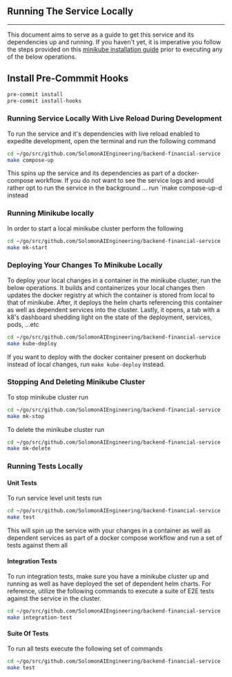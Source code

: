 ## Running The Service Locally

---

This document aims to serve as a guide to get this service and its dependencies up and running. If you haven't yet, it is imperative
you follow the steps provided on this [minikube installation guide](https://v1-18.docs.kubernetes.io/docs/tasks/tools/install-minikube/) prior to
executing any of the below operations.

## Install Pre-Commmit Hooks
```bash {3} copy
pre-commit install
pre-commit install-hooks
```

### Running Service Locally With Live Reload During Development
To run the service and it's dependencies with live reload enabled to expedite development, open the terminal and run the following command
```bash
cd ~/go/src/github.com/SolomonAIEngineering/backend-financial-service
make compose-up
```

This spins up the service and its dependencies as part of a docker-compose workflow. If you do not want to see the service logs and would rather
opt to run the service in the background ... run `make compose-up-d instead

### Running Minikube locally
In order to start a local minikube cluster perform the following
```bash
cd ~/go/src/github.com/SolomonAIEngineering/backend-financial-service
make mk-start
```

### Deploying Your Changes To Minikube Locally
To deploy your local changes in a container in the minikube cluster, run the below operations. It builds and containerizes your local changes then
updates the docker registry at which the container is stored from local to that of minikube. After, it deploys the helm charts referencing
this container as well as dependent services into the cluster. Lastly, it opens, a tab with a k8's dashboard shedding light on the state of the
deployment, services, pods, ...etc

```bash
cd ~/go/src/github.com/SolomonAIEngineering/backend-financial-service
make kube-deploy
```

If you want to deploy with the docker container present on dockerhub instead of local changes, run `make kube-deploy` instead.

### Stopping And Deleting Minikube Cluster
To stop minikube cluster run
```bash
cd ~/go/src/github.com/SolomonAIEngineering/backend-financial-service
make mk-stop
```

To delete the minikube cluster run
```bash
cd ~/go/src/github.com/SolomonAIEngineering/backend-financial-service
make mk-delete
```

### Running Tests Locally
#### Unit Tests
To run service level unit tests run
```bash
cd ~/go/src/github.com/SolomonAIEngineering/backend-financial-service
make test
```

This will spin up the service with your changes in a container as well as dependent services as part of a docker compose workflow and
run a set of tests against them all

#### Integration Tests
To run integration tests, make sure you have a minikube cluster up and running as well as have deployed the set of dependent helm charts. For
reference, utilize the following commands to execute a suite of E2E tests against the service in the cluster.
```bash
cd ~/go/src/github.com/SolomonAIEngineering/backend-financial-service
make integration-test
```

#### Suite Of Tests
To run all tests execute the following set of commands
```bash
cd ~/go/src/github.com/SolomonAIEngineering/backend-financial-service
make test
```
